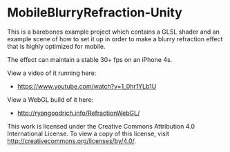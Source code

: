 # MobileBlurryRefraction-Unity

This is a barebones example project which contains a GLSL shader and an example scene of how to set it up in order to make a blurry refraction effect that is highly optimized for mobile.

The effect can maintain a stable 30+ fps on an iPhone 4s.

View a video of it running here:
- https://www.youtube.com/watch?v=1_0hr1YLb1U

View a WebGL build of it here:
- http://ryangoodrich.info/RefractionWebGL/

This work is licensed under the Creative Commons Attribution 4.0 International License. To view a copy of this license, visit http://creativecommons.org/licenses/by/4.0/.
